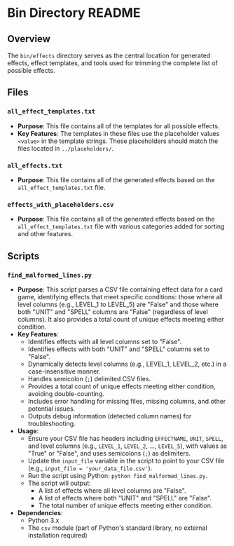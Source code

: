 # Bin Directory README

## Overview
The `bin/effects` directory serves as the central location for generated effects, effect templates, and tools used for trimming the complete list of possible effects.

## Files

### `all_effect_templates.txt`
- **Purpose**: This file contains all of the templates for all possible effects.
- **Key Features**: The templates in these files use the placeholder values `<value>` in the template strings. These placeholders should match the files located in `../placeholders/`.
  
### `all_effects.txt`
- **Purpose**: This file contains all of the generated effects based on the `all_effect_templates.txt` file.
  
### `effects_with_placeholders.csv`
- **Purpose**: This file contains all of the generated effects based on the `all_effect_templates.txt` file with various categories added for sorting and other features.

## Scripts

### `find_malformed_lines.py`
- **Purpose**: This script parses a CSV file containing effect data for a card game, identifying effects that meet specific conditions: those where all level columns (e.g., LEVEL_1 to LEVEL_5) are "False" and those where both "UNIT" and "SPELL" columns are "False" (regardless of level columns). It also provides a total count of unique effects meeting either condition.
- **Key Features**: 
  - Identifies effects with all level columns set to "False".
  - Identifies effects with both "UNIT" and "SPELL" columns set to "False".
  - Dynamically detects level columns (e.g., LEVEL_1, LEVEL_2, etc.) in a case-insensitive manner.
  - Handles semicolon (`;`) delimited CSV files.
  - Provides a total count of unique effects meeting either condition, avoiding double-counting.
  - Includes error handling for missing files, missing columns, and other potential issues.
  - Outputs debug information (detected column names) for troubleshooting.
- **Usage**: 
  - Ensure your CSV file has headers including `EFFECTNAME`, `UNIT`, `SPELL`, and level columns (e.g., `LEVEL_1`, `LEVEL_2`, ..., `LEVEL_5`), with values as "True" or "False", and uses semicolons (`;`) as delimiters.
  - Update the `input_file` variable in the script to point to your CSV file (e.g., `input_file = 'your_data_file.csv'`).
  - Run the script using Python: `python find_malformed_lines.py`.
  - The script will output:
    - A list of effects where all level columns are "False".
    - A list of effects where both "UNIT" and "SPELL" are "False".
    - The total number of unique effects meeting either condition.
- **Dependencies**: 
  - Python 3.x
  - The `csv` module (part of Python's standard library, no external installation required)
